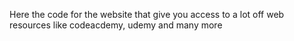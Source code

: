 Here the code for the website that give you access to a lot off web resources like codeacdemy, udemy and many more
